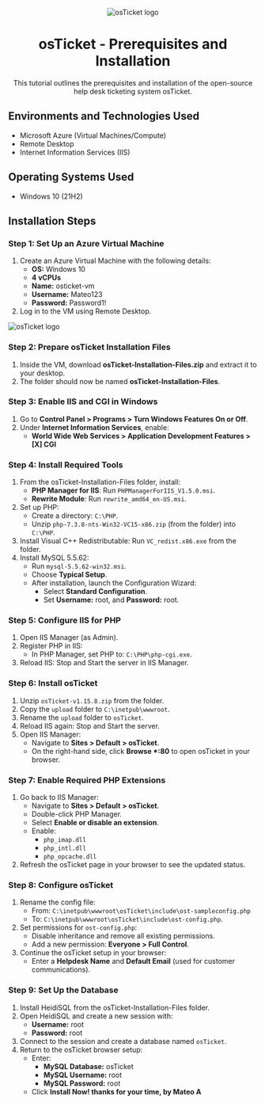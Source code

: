 
<p align="center">
  <img src="https://i.imgur.com/Clzj7Xs.png" alt="osTicket logo"/>
</p>

<h1 align="center">osTicket - Prerequisites and Installation</h1>
<p align="center">This tutorial outlines the prerequisites and installation of the open-source help desk ticketing system osTicket.</p>

<h2>Environments and Technologies Used</h2>
<ul>
  <li>Microsoft Azure (Virtual Machines/Compute)</li>
  <li>Remote Desktop</li>
  <li>Internet Information Services (IIS)</li>
</ul>

<h2>Operating Systems Used</h2>
<ul>
  <li>Windows 10 (21H2)</li>
</ul>

<h2>Installation Steps</h2>

<h3>Step 1: Set Up an Azure Virtual Machine</h3>
<ol>
  <li>Create an Azure Virtual Machine with the following details:
    <ul>
      <li><strong>OS:</strong> Windows 10</li>
      <li><strong>4 vCPUs</strong></li>
      <li><strong>Name:</strong> osticket-vm</li>
      <li><strong>Username:</strong> Mateo123</li>
      <li><strong>Password:</strong> Password1!</li>
    </ul>
  </li>
  <li>Log in to the VM using Remote Desktop.</li>
</ol>

  <img src="https://i.imgur.com/o8pfoGa.png" alt="osTicket logo"/>
<h3>Step 2: Prepare osTicket Installation Files</h3>
<ol>
  <li>Inside the VM, download <strong>osTicket-Installation-Files.zip</strong> and extract it to your desktop.</li>
  <li>The folder should now be named <strong>osTicket-Installation-Files</strong>.</li>
</ol>

<h3>Step 3: Enable IIS and CGI in Windows</h3>
<ol>
  <li>Go to <strong>Control Panel > Programs > Turn Windows Features On or Off</strong>.</li>
  <li>Under <strong>Internet Information Services</strong>, enable:
    <ul>
      <li><strong>World Wide Web Services > Application Development Features > [X] CGI</strong></li>
    </ul>
  </li>
</ol>

<h3>Step 4: Install Required Tools</h3>
<ol>
  <li>From the osTicket-Installation-Files folder, install:
    <ul>
      <li><strong>PHP Manager for IIS</strong>: Run <code>PHPManagerForIIS_V1.5.0.msi</code>.</li>
      <li><strong>Rewrite Module</strong>: Run <code>rewrite_amd64_en-US.msi</code>.</li>
    </ul>
  </li>
  <li>Set up PHP:
    <ul>
      <li>Create a directory: <code>C:\PHP</code>.</li>
      <li>Unzip <code>php-7.3.8-nts-Win32-VC15-x86.zip</code> (from the folder) into <code>C:\PHP</code>.</li>
    </ul>
  </li>
  <li>Install Visual C++ Redistributable: Run <code>VC_redist.x86.exe</code> from the folder.</li>
  <li>Install MySQL 5.5.62:
    <ul>
      <li>Run <code>mysql-5.5.62-win32.msi</code>.</li>
      <li>Choose <strong>Typical Setup</strong>.</li>
      <li>After installation, launch the Configuration Wizard:
        <ul>
          <li>Select <strong>Standard Configuration</strong>.</li>
          <li>Set <strong>Username:</strong> root, and <strong>Password:</strong> root.</li>
        </ul>
      </li>
    </ul>
  </li>
</ol>

<h3>Step 5: Configure IIS for PHP</h3>
<ol>
  <li>Open IIS Manager (as Admin).</li>
  <li>Register PHP in IIS:
    <ul>
      <li>In PHP Manager, set PHP to: <code>C:\PHP\php-cgi.exe</code>.</li>
    </ul>
  </li>
  <li>Reload IIS: Stop and Start the server in IIS Manager.</li>
</ol>

<h3>Step 6: Install osTicket</h3>
<ol>
  <li>Unzip <code>osTicket-v1.15.8.zip</code> from the folder.</li>
  <li>Copy the <code>upload</code> folder to <code>C:\inetpub\wwwroot</code>.</li>
  <li>Rename the <code>upload</code> folder to <code>osTicket</code>.</li>
  <li>Reload IIS again: Stop and Start the server.</li>
  <li>Open IIS Manager:
    <ul>
      <li>Navigate to <strong>Sites > Default > osTicket</strong>.</li>
      <li>On the right-hand side, click <strong>Browse *:80</strong> to open osTicket in your browser.</li>
    </ul>
  </li>
</ol>

<h3>Step 7: Enable Required PHP Extensions</h3>
<ol>
  <li>Go back to IIS Manager:
    <ul>
      <li>Navigate to <strong>Sites > Default > osTicket</strong>.</li>
      <li>Double-click PHP Manager.</li>
      <li>Select <strong>Enable or disable an extension</strong>.</li>
      <li>Enable:
        <ul>
          <li><code>php_imap.dll</code></li>
          <li><code>php_intl.dll</code></li>
          <li><code>php_opcache.dll</code></li>
        </ul>
      </li>
    </ul>
  </li>
  <li>Refresh the osTicket page in your browser to see the updated status.</li>
</ol>

<h3>Step 8: Configure osTicket</h3>
<ol>
  <li>Rename the config file:
    <ul>
      <li>From: <code>C:\inetpub\wwwroot\osTicket\include\ost-sampleconfig.php</code></li>
      <li>To: <code>C:\inetpub\wwwroot\osTicket\include\ost-config.php</code>.</li>
    </ul>
  </li>
  <li>Set permissions for <code>ost-config.php</code>:
    <ul>
      <li>Disable inheritance and remove all existing permissions.</li>
      <li>Add a new permission: <strong>Everyone > Full Control</strong>.</li>
    </ul>
  </li>
  <li>Continue the osTicket setup in your browser:
    <ul>
      <li>Enter a <strong>Helpdesk Name</strong> and <strong>Default Email</strong> (used for customer communications).</li>
    </ul>
  </li>
</ol>

<h3>Step 9: Set Up the Database</h3>
<ol>
  <li>Install HeidiSQL from the osTicket-Installation-Files folder.</li>
  <li>Open HeidiSQL and create a new session with:
    <ul>
      <li><strong>Username:</strong> root</li>
      <li><strong>Password:</strong> root</li>
    </ul>
  </li>
  <li>Connect to the session and create a database named <code>osTicket</code>.</li>
  <li>Return to the osTicket browser setup:
    <ul>
      <li>Enter:
        <ul>
          <li><strong>MySQL Database:</strong> osTicket</li>
          <li><strong>MySQL Username:</strong> root</li>
          <li><strong>MySQL Password:</strong> root</li>
        </ul>
      </li>
      <li>Click <strong>Install Now! thanks for your time, by Mateo A</strong></li>
    </ul>
  </li>
</ol>

